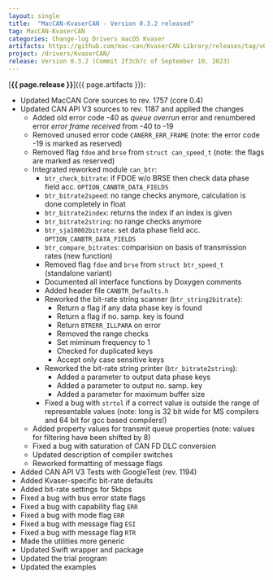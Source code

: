 ```yaml
---
layout: single
title:  "MacCAN-KvaserCAN - Version 0.3.2 released"
tag: MacCAN-KvaserCAN
categories: Change-log Drivers macOS Kvaser
artifacts: https://github.com/mac-can/KvaserCAN-Library/releases/tag/v0.3.2
project: /drivers/KvaserCAN/
release: Version 0.3.2 (Commit 2f3cb7c of September 10, 2023)
---
```

[**{{ page.release }}**]({{ page.artifacts }}):

- Updated MacCAN Core sources to rev. 1757 (core 0.4)
- Updated CAN API V3 sources to rev. 1187 and applied the changes 
  - Added old error code -40 as *queue overrun* error and renumbered error *error frame received* from -40 to -19
  - Removed unused error code `CANERR_ERR_FRAME` (note: the error code -19 is marked as reserved)
  - Removed flag `fdoe` and `brse` from `struct can_speed_t` (note: the flags are marked as reserved)
  - Integrated reworked module `can_btr`:
    - `btr_check_bitrate`: if FDOE w/o BRSE then check data phase field acc. `OPTION_CANBTR_DATA_FIELDS`
    - `btr_bitrate2speed`: no range checks anymore, calculation is done completely in float
    - `btr_bitrate2index`: returns the index if an index is given
    - `btr_bitrate2string`: no range checks anymore
    - `btr_sja10002bitrate`: set data phase field acc. `OPTION_CANBTR_DATA_FIELDS`
    - `btr_compare_bitrates`: comparision on basis of transmission rates (new function)
    - Removed flag `fdoe` and `brse` from `struct btr_speed_t` (standalone variant)
    - Documented all interface functions by Doxygen comments
    - Added header file `CANBTR_Defaults.h`
    - Reworked the bit-rate string scanner (`btr_string2bitrate`):
      - Return a flag if any data phase key is found
      - Return a flag if no. samp. key is found
      - Return `BTRERR_ILLPARA` on error
      - Removed the range checks
      - Set miminum frequency to 1
      - Checked for duplicated keys
      - Accept only case sensitive keys
    - Reworked the bit-rate string printer (`btr_bitrate2string`):
      - Added a parameter to output data phase keys
      - Added a parameter to output no. samp. key
      - Added a parameter for maximum buffer size
    - Fixed a bug with `strtol` if a correct value is outside the range of representable values (note: long is 32 bit wide for MS compilers and 64 bit for gcc based compilers!)
  - Added property values for transmit queue properties (note: values for filtering have been shifted by 8)
  - Fixed a bug with saturation of CAN FD DLC conversion
  - Updated description of compiler switches
  - Reworked formatting of message flags
- Added CAN API V3 Tests with GoogleTest (rev. 1194)
- Added Kvaser-specific bit-rate defaults 
- Added bit-rate settings for 5kbps 
- Fixed a bug with bus error state flags 
- Fixed a bug with capability flag `ERR` 
- Fixed a bug with mode flag `ERR` 
- Fixed a bug with message flag `ESI` 
- Fixed a bug with message flag `RTR` 
- Made the utilities more generic 
- Updated Swift wrapper and package 
- Updated the trial program 
- Updated the examples 
